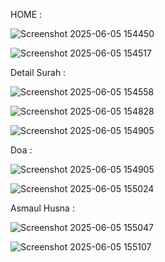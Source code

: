 HOME :

![Screenshot 2025-06-05 154450](https://github.com/user-attachments/assets/db9d15f8-f0dc-4d29-8933-a310c3c6e54d)

![Screenshot 2025-06-05 154517](https://github.com/user-attachments/assets/70ce666b-97e5-4c48-9fe2-c6cef9482155)

Detail Surah :

![Screenshot 2025-06-05 154558](https://github.com/user-attachments/assets/2e0ac97c-fd0e-4994-a463-c17c03345c7f)

![Screenshot 2025-06-05 154828](https://github.com/user-attachments/assets/42646dd3-d2f0-482b-9a3f-a334d77771aa)

![Screenshot 2025-06-05 154905](https://github.com/user-attachments/assets/cef7d21b-ca8f-448b-b9f7-4b215a32d147)

Doa :

![Screenshot 2025-06-05 154905](https://github.com/user-attachments/assets/87987c2c-763a-4d1e-88a6-3e1049945ddc)

![Screenshot 2025-06-05 155024](https://github.com/user-attachments/assets/2b9e9674-f80b-443b-bd56-033c5b5088ec)

Asmaul Husna :

![Screenshot 2025-06-05 155047](https://github.com/user-attachments/assets/dc812a1c-2582-40c4-b34e-8d0b7f2ae5ce)

![Screenshot 2025-06-05 155107](https://github.com/user-attachments/assets/351de24b-8629-4049-84c2-19293586503a)
